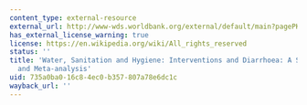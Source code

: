 ```yaml
---
content_type: external-resource
external_url: http://www-wds.worldbank.org/external/default/main?pagePK=64193027&piPK=64187937&theSitePK=523679&menuPK=64187510&searchMenuPK=64187283&siteName=WDS&entityID=000090341_20060131093704
has_external_license_warning: true
license: https://en.wikipedia.org/wiki/All_rights_reserved
status: ''
title: 'Water, Sanitation and Hygiene: Interventions and Diarrhoea: A Systematic Review
  and Meta-analysis'
uid: 735a0ba0-16c8-4ec0-b357-807a78e6dc1c
wayback_url: ''
---
```

